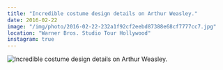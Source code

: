 ```yaml
---
title: "Incredible costume design details on Arthur Weasley."
date: 2016-02-22
image: "/img/photo/2016-02-22-232a1f92cf2eebd87388e68cf7777cc7.jpg"
location: "Warner Bros. Studio Tour Hollywood"
instagram: true
---
```


![Incredible costume design details on Arthur Weasley.](/img/photo/2016-02-22-232a1f92cf2eebd87388e68cf7777cc7.jpg)

